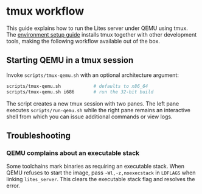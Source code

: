# tmux workflow

This guide explains how to run the Lites server under QEMU using tmux.
The [environment setup guide](setup.md) installs tmux together with other
development tools, making the following workflow available out of the box.

## Starting QEMU in a tmux session

Invoke `scripts/tmux-qemu.sh` with an optional architecture argument:

```sh
scripts/tmux-qemu.sh            # defaults to x86_64
scripts/tmux-qemu.sh i686       # run the 32-bit build
```

The script creates a new tmux session with two panes. The left pane
executes `scripts/run-qemu.sh` while the right pane remains an
interactive shell from which you can issue additional commands or view
logs.

## Troubleshooting

### QEMU complains about an executable stack

Some toolchains mark binaries as requiring an executable stack. When
QEMU refuses to start the image, pass `-Wl,-z,noexecstack` in
`LDFLAGS` when linking `lites_server`. This clears the executable stack
flag and resolves the error.
